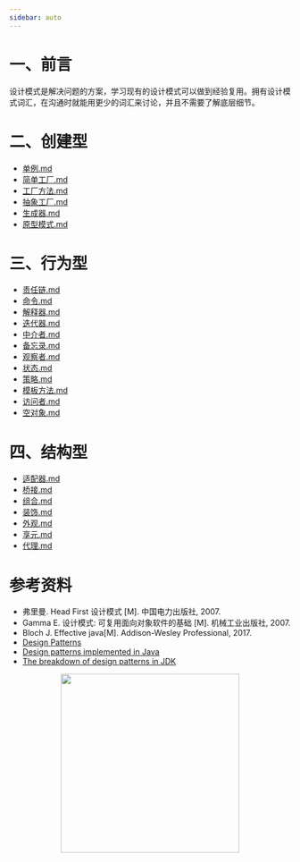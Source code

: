 ```yaml
---
sidebar: auto
---
```


# 一、前言

设计模式是解决问题的方案，学习现有的设计模式可以做到经验复用。拥有设计模式词汇，在沟通时就能用更少的词汇来讨论，并且不需要了解底层细节。

# 二、创建型

- [单例.md](设计模式%20%20-%20单例.md)
- [简单工厂.md](设计模式%20-%20简单工厂.md)
- [工厂方法.md](设计模式%20-%20工厂方法.md)
- [抽象工厂.md](设计模式%20-%20抽象工厂.md)
- [生成器.md](设计模式%20-%20生成器.md)
- [原型模式.md](设计模式%20-%20原型模式.md)

# 三、行为型

- [责任链.md](设计模式%20-%20责任链.md)
- [命令.md](设计模式%20-%20命令.md)
- [解释器.md](设计模式%20-%20解释器.md)
- [迭代器.md](设计模式%20-%20迭代器.md)
- [中介者.md](设计模式%20-%20中介者.md)
- [备忘录.md](设计模式%20-%20备忘录.md)
- [观察者.md](设计模式%20-%20观察者.md)
- [状态.md](设计模式%20-%20状态.md)
- [策略.md](设计模式%20-%20策略.md)
- [模板方法.md](设计模式%20-%20模板方法.md)
- [访问者.md](设计模式%20-%20访问者.md)
- [空对象.md](设计模式%20-%20空对象.md)

# 四、结构型

- [适配器.md](设计模式%20-%20适配器.md)
- [桥接.md](设计模式%20-%20桥接.md)
- [组合.md](设计模式%20-%20组合.md)
- [装饰.md](设计模式%20-%20装饰.md)
- [外观.md](设计模式%20-%20外观.md)
- [享元.md](设计模式%20-%20享元.md)
- [代理.md](设计模式%20-%20代理.md)

# 参考资料

- 弗里曼. Head First 设计模式 [M]. 中国电力出版社, 2007.
- Gamma E. 设计模式: 可复用面向对象软件的基础 [M]. 机械工业出版社, 2007.
- Bloch J. Effective java[M]. Addison-Wesley Professional, 2017.
- [Design Patterns](http://www.oodesign.com/)
- [Design patterns implemented in Java](http://java-design-patterns.com/)
- [The breakdown of design patterns in JDK](http://www.programering.com/a/MTNxAzMwATY.html)






<div align="center"><img width="320px" src="https://cs-notes-1256109796.cos.ap-guangzhou.myqcloud.com/githubio/公众号二维码-2.png"></img></div>
